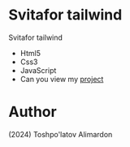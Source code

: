 # Svitafor tailwind
Svitafor tailwind

- Html5
- Css3 
- JavaScript
- Can you view my [project](https://webdunyosi.github.io/svitafor-tailwind/)

# Author 
(2024) Toshpo'latov Alimardon
